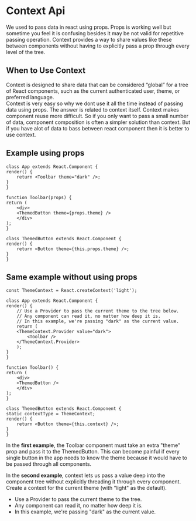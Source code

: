 # Context Api
We used to pass data in react using props. Props is working well but sometime you feel it is confusing besides it may be not valid for repetitive passing operation. Context provides a way to share values like these between components without having to explicitly pass a prop through every level of the tree.

## When to Use Context
Context is designed to share data that can be considered “global” for a tree of React components, such as the current authenticated user, theme, or preferred language.  
Context is very easy so why we dont use it all the time instead of passing data using props. The answer is related to context itself. Context makes component reuse more difficult. So if you only want to pass a small number of data, component composition is often a simpler solution than context. But if you have alot of data to bass between react component then it is better to use context.

## Example using props
    class App extends React.Component {
    render() {
        return <Toolbar theme="dark" />;
    }
    }

    function Toolbar(props) {
    return (
        <div>
        <ThemedButton theme={props.theme} />
        </div>
    );
    }

    class ThemedButton extends React.Component {
    render() {
        return <Button theme={this.props.theme} />;
    }
    }

## Same example without using props
    const ThemeContext = React.createContext('light');

    class App extends React.Component {
    render() {
        // Use a Provider to pass the current theme to the tree below.
        // Any component can read it, no matter how deep it is.
        // In this example, we're passing "dark" as the current value.
        return (
        <ThemeContext.Provider value="dark">
            <Toolbar />
        </ThemeContext.Provider>
        );
    }
    }

    function Toolbar() {
    return (
        <div>
        <ThemedButton />
        </div>
    );
    }

    class ThemedButton extends React.Component {
    static contextType = ThemeContext;
    render() {
        return <Button theme={this.context} />;
    }
    }

In the **first example**, the Toolbar component must take an extra "theme" prop and pass it to the ThemedButton. This can become painful if every single button in the app needs to know the theme because it would have to be passed through all components.  

In the **second example**, context lets us pass a value deep into the component tree without explicitly threading it through every component. Create a context for the current theme (with "light" as the default). 
- Use a Provider to pass the current theme to the tree.
- Any component can read it, no matter how deep it is.
- In this example, we're passing "dark" as the current value.


